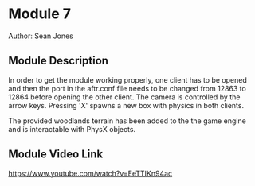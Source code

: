 # Module 7

Author: Sean Jones

## Module Description

In order to get the module working properly, one client has to be opened and then the port in the aftr.conf file 
needs to be changed from 12863 to 12864 before opening the other client.
The camera is controlled by the arrow keys. 
Pressing 'X' spawns a new box with physics in both clients.

The provided woodlands terrain has been added to the the game engine and is interactable with PhysX objects.


## Module Video Link

https://www.youtube.com/watch?v=EeTTIKn94ac

